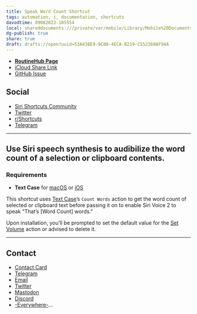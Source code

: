 ```yaml
---
title: Speak Word Count Shortcut
tags: automation, i, documentation, shortcuts
davodtime: 09082022-105554
local: shareddocuments:///private/var/mobile/Library/Mobile%20Documents/iCloud~md~obsidian/Documents/OBSHIDDIAN/drafts/53A438E9-9C08-4ECA-B219-C552360AF94A.md
dg-publish: true
share: true
draft: drafts://open?uuid=53A438E9-9C08-4ECA-B219-C552360AF94A
---
```


- [**RoutineHub Page**](https://routinehub.co/shortcut/11094)
- [iCloud Share Link](https://www.icloud.com/shortcuts/522e7be487f2472f9c17aed9b804358d)
- [GitHub Issue](https://github.com/extratone/i/issues/153) 

## Social
- [Siri Shortcuts Community](https://twitter.com/neoyokel/status/1493639531505065986)
- [Twitter](https://twitter.com/NeoYokel/status/1493639405097074692)
- [r/Shortcuts](https://reddit.com/r/shortcuts/comments/st8f2j/uses_text_cases_count_words_function_tied_with/)
- [Telegram](https://t.me/extratone/10278)

---

## Use Siri speech synthesis to audibilize the word count of a selection or clipboard contents.

### Requirements
- **Text Case** for [macOS](https://apps.apple.com/us/app/text-case/id1492174677) or [iOS](https://apps.apple.com/us/app/text-case/id1407730596)

This shortcut uses [Text Case](https://apps.apple.com/us/app/text-case/id1407730596)’s `Count Words` action to get the word count of selected or clipboard text before passing it on to enable Siri Voice 2 to speak “That’s [Word Count] words.”

Upon installation, you’ll be prompted to set the default value for the [Set Volume](https://www.matthewcassinelli.com/actions/set-volume/) action or advised to delete it.

---

## Contact

- [Contact Card](https://davidblue.wtf/db.vcf)
- [Telegram](https://t.me/extratone)
- [Email](mailto:davidblue@extratone.com) 
- [Twitter](https://twitter.com/NeoYokel)
- [Mastodon](https://mastodon.social/@DavidBlue)
- [Discord](https://discord.gg/0b9KQUKP858b0iZF)
- [-Everywhere-](https://raindrop.io/davidblue/social-directory-21059174)...